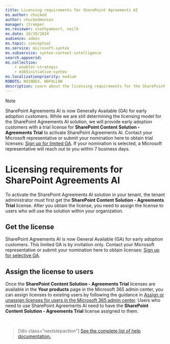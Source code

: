 ```yaml
---
title: Licensing requirements for SharePoint Agreements AI
ms.author: chucked
author: chuckedmonson
manager: jtremper
ms.reviewer: ssathyamoort, neilh
ms.date: 10/10/2024
audience: admin
ms.topic: conceptual
ms.service: microsoft-syntex
ms.subservice: syntex-content-intelligence
search.appverid: 
ms.collection: 
    - enabler-strategic
    - m365initiative-syntex
ms.localizationpriority: medium
ROBOTS: NOINDEX, NOFOLLOW
description: Learn about the licensing requirements for the SharePoint Agreements AI solution.
---
```


> [!NOTE]
> SharePoint Agreements AI is now Generally Available (GA) for early adoption customers. While we are still determining the licensing model for the SharePoint Agreements AI solution, we will provide early adoption customers with a trial license for **SharePoint Content Solution - Agreements Trial** to activate SharePoint Agreements AI. Contact your Microsoft representative or submit your nomination here to obtain trial licenses: [Sign up for limited GA](https://aka.ms/AgreementsSelectiveGA). If your nomination is selected, a Microsoft representative will reach out to you within 7 business days.

# Licensing requirements for SharePoint Agreements AI

To activate the SharePoint Agreements AI solution in your tenant, the tenant administrator must first get the **SharePoint Content Solution - Agreements Trial** license. After you obtain the license, you need to assign the license to users who will use the solution within your organization.

## Get the license

SharePoint Agreements AI is now General Available (GA) for early adoption customers. This limited GA is by invitation only. Contact your Microsoft representative or submit your nomination here to obtain licenses: [Sign up for selective GA](https://aka.ms/AgreementsSelectiveGA).

## Assign the license to users

Once the **SharePoint Content Solution - Agreements Trial** licenses are available in the **Your products** page in the Microsoft 365 admin center, you can assign licenses to existing users by following the guidance in [Assign or unassign licenses for users in the Microsoft 365 admin center](/microsoft-365/admin/manage/assign-licenses-to-users). Users who need to use SharePoint Agreements AI need to have the **SharePoint Content Solution - Agreements Trial** license assigned to them.
  

<br>

> [!div class="nextstepaction"]
> [See the complete list of help documentation.](agreements-overview.md#help-documentation)
